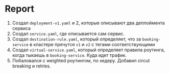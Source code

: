 # Report

1. Cоздал `deployment-v1.yaml` и 2, которые описывают два деплоймента сервиса
2. Создал `service.yaml`, где описывается сам сервис.
3. Создал `destination-rule.yaml`, который определяет, что за `booking-service` в кластере прячутся `v1` и `v2` с тегами соответствующими
4. Создал `virtual-service.yaml`, который определяет правила роутинга, когда тыкаешь в `booking-service`. Куда идет трафик.
5. Побаловался с weighted роутингом, по хедеру. Добавил circut breaking и retries.
